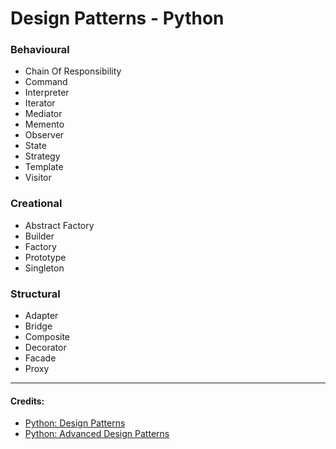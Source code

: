 # Design Patterns - Python

### Behavioural
  - Chain Of Responsibility
  - Command
  - Interpreter
  - Iterator
  - Mediator
  - Memento
  - Observer
  - State
  - Strategy
  - Template
  - Visitor
### Creational
  - Abstract Factory
  - Builder
  - Factory
  - Prototype
  - Singleton
### Structural
  - Adapter
  - Bridge
  - Composite
  - Decorator
  - Facade
  - Proxy

---

#### Credits:
- [Python: Design Patterns](https://www.linkedin.com/learning/python-design-patterns)
- [Python: Advanced Design Patterns](https://www.linkedin.com/learning/python-advanced-design-patterns)
